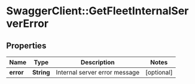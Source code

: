 # SwaggerClient::GetFleetInternalServerError

## Properties
Name | Type | Description | Notes
------------ | ------------- | ------------- | -------------
**error** | **String** | Internal server error message | [optional] 


